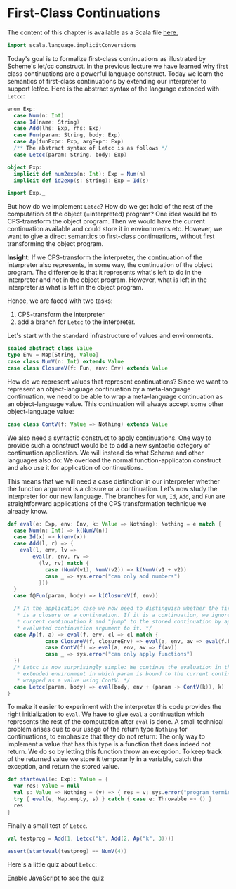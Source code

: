 # First-Class Continuations

The content of this chapter is available as a Scala file [here.](./first-class-continuations.scala)

```scala mdoc:invisible
import scala.language.implicitConversions
```


Today's goal is to formalize first-class continuations as illustrated by Scheme's let/cc construct. In the previous lecture we have
learned why first class continuations are a powerful language construct. Today we learn the semantics of first-class continuations by
extending our interpreter to support let/cc. Here is the abstract syntax of the language extended with `Letcc`:

```scala mdoc
enum Exp:
  case Num(n: Int)
  case Id(name: String)
  case Add(lhs: Exp, rhs: Exp)
  case Fun(param: String, body: Exp)
  case Ap(funExpr: Exp, argExpr: Exp)
  /** The abstract syntax of Letcc is as follows */
  case Letcc(param: String, body: Exp)

object Exp:
  implicit def num2exp(n: Int): Exp = Num(n)
  implicit def id2exp(s: String): Exp = Id(s)
```

```scala mdoc:invisible
import Exp._
```

But how do we implement `Letcc`? How do we get hold of the rest of the computation of the object (=interpreted) program?
One idea would be to CPS-transform the object program. Then we would have the current continuation available and could
store it in environments etc.
However, we want to give a direct semantics to first-class continuations, without first  transforming the object program.

__Insight__: If we CPS-transform the interpreter, the continuation of the interpreter also represents, in some way, the continuation
of the object program. The difference is that it represents what's left to do in the interpreter and not in the object program.
However, what is left in the interpreter _is_ what is left in the object program.

Hence, we are faced with two tasks:

  1. CPS-transform the interpreter
  2. add a branch for ``Letcc`` to the interpreter.

Let's start with the standard infrastructure of values and environments.

```scala mdoc
sealed abstract class Value
type Env = Map[String, Value]
case class NumV(n: Int) extends Value
case class ClosureV(f: Fun, env: Env) extends Value
```

How do we represent values that represent continuations? Since we want to represent an object-language continuation by a meta-language
continuation, we need to be able to wrap a meta-language continuation as an object-language value. This continuation will always accept
some other object-language value:

```scala mdoc
case class ContV(f: Value => Nothing) extends Value
```

We also need a syntactic construct to apply continuations. One way to provide such a construct would be to add a new syntactic category
of continuation application. We will instead do what Scheme and other languages also do: We overload the normal function-applicaton
construct and also use it for application of continuations.

This means that we will need a case distinction in our interpreter whether the function argument is a closure or a continuation.
Let's now study the interpreter for our new language. The branches for `Num`, `Id`, `Add`, and `Fun` are straightforward applications of the
CPS transformation technique we already know.

```scala mdoc
def eval(e: Exp, env: Env, k: Value => Nothing): Nothing = e match {
  case Num(n: Int) => k(NumV(n))
  case Id(x) => k(env(x))
  case Add(l, r) => {
    eval(l, env, lv =>
        eval(r, env, rv =>
          (lv, rv) match {
            case (NumV(v1), NumV(v2)) => k(NumV(v1 + v2))
            case _ => sys.error("can only add numbers")
          }))
  }
  case f@Fun(param, body) => k(ClosureV(f, env))

  /* In the application case we now need to distinguish whether the first argument
   * is a closure or a continuation. If it is a continuation, we ignore the
   * current continuation k and "jump" to the stored continuation by applying the
   * evaluated continuation argument to it. */
  case Ap(f, a) => eval(f, env, cl => cl match {
            case ClosureV(f, closureEnv) => eval(a, env, av => eval(f.body, closureEnv + (f.param -> av), k))
            case ContV(f) => eval(a, env, av => f(av))
            case _ => sys.error("can only apply functions")
  })
  /* Letcc is now surprisingly simple: We continue the evaluation in the body in an
   * extended environment in which param is bound to the current continuation k,
   * wrapped as a value using ContV. */
  case Letcc(param, body) => eval(body, env + (param -> ContV(k)), k)
}
```

To make it easier to experiment with the interpreter this code provides the right initialization to `eval`. We have to give `eval` a
continuation which represents the rest of the computation after `eval` is done. A small technical problem arises due to our usage of
the return type `Nothing` for continuations, to emphasize that they do not return: The only way to implement a value that has this
type is a function that does indeed not return. We do so by letting this function throw an exception. To keep track of the returned
value we store it temporarily in a variable, catch the exception, and return the stored value.

```scala mdoc
def starteval(e: Exp): Value = {
  var res: Value = null
  val s: Value => Nothing = (v) => { res = v; sys.error("program terminated") }
  try { eval(e, Map.empty, s) } catch { case e: Throwable => () }
  res
}
```

Finally a small test of `Letcc`.

```scala mdoc:silent
val testprog = Add(1, Letcc("k", Add(2, Ap("k", 3))))

assert(starteval(testprog) == NumV(4))
```

Here's a little quiz about `Letcc`:

<!-- prevent questionnaire from showing up if there is no javascript enabled-->
<noscript><style>questionnaire { display: none; }</style></noscript>
<!-- warning for user - feel free to leave out or customize -->
<noscript><div>Enable JavaScript to see the quiz</div></noscript>

<questionnaire language="en">
  <question type="singlechoice">
    What is the result of the following expression?
    <pre><code class="language-scala">
    Add(Letcc("k", Add(3, Ap("k", 1))), 4)  
    </code></pre>
    <distractor>
      <code class="language-scala">
      NumV(8)
      </code>
      <explanation>The addition of 3 is discarded.</explanation>
    </distractor>
    <solution>
      <code class="language-scala">
      NumV(5)
      </code>
    </solution>
    <distractor>
      <code class="language-scala">
      NumV(1)
      </code>
      <explanation>Don't forget the addition of 4.</explanation>
    </distractor>
    <distractor>
      <code class="language-scala">
      NumV(4)
      </code>
      <explanation>The captured continuation is the addition of 4.</explanation>
    </distractor>
  </question>
  <question type="multiplechoice">
    Which of the following assertions about let/cc are correct?
    <solution>
      let/cc captures the whole remaining computation.
    </solution>
    <solution>
      If the current continuation is not used in the body, then let/cc behaves as if it was not there.
    </solution>
    <distractor>
      The captured continuation is always used in the body of let/cc.
      <explanation>It can also be discarded.</explanation>
    </distractor>
    <distractor>
      let/cc is a control operator for delimited continuations.
      <explanation>The captured continuation is undelimited.</explanation>
    </distractor>
  </question>
</questionnaire>
